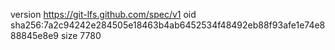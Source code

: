 version https://git-lfs.github.com/spec/v1
oid sha256:7a2c94242e284505e18463b4ab6452534f48492eb88f93afe1e74e888845e8e9
size 7780

